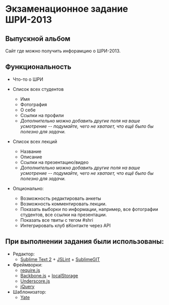 ﻿# Экзаменационное задание ШРИ-2013

## Выпускной альбом

Сайт где можно получить инфорамцию о ШРИ-2013.

## Функциональность

* Что-то о ШРИ

* Список всех студентов
  + Имя
  + Фотография
  + О себе
  + Ссылки на профили
  + *Дополнительно можно добавить другие поля на ваше усмотрение -- подумайте, чего не хватает, что ещё было бы полезно для задачи.*

* Список всех лекций
  + Название
  + Описание
  + Ссылки на презентацию/видео
  + *Дополнительно можно добавить другие поля на ваше усмотрение -- подумайте, чего не хватает, что ещё было бы полезно для задачи.*

* Опционально:
  + Возможность редактировать анкеты
  + Возможность комментировать лекции.
  + Показать выборки по информации, например, все фотографии студентов, все ссылки на презентации.
  + Показать все твиты с тегом #shri
  + Интегрировать клуб вКонтакте через API

## При выполнении задания были использованы:

* Редактор:
    * [Sublime Text 2](http://www.sublimetext.com/2) + [JSLint](http://www.javascriptlint.com/) + [SublimeGIT](https://sublimegit.net/) 
* Фреймворки:
    * [require.js](http://requirejs.org/)
    * [Backbone.js](http://backbonejs.org/) + [localStorage](https://github.com/jeromegn/Backbone.localStorage)
    * [Underscore.js](http://underscorejs.org/)
    * [jQuery](http://jquery.com/)
* Шаблонизатор: 
    * [Yate](https://github.com/pasaran/yate)